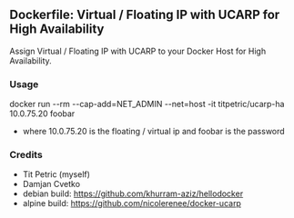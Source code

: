 ## Dockerfile: Virtual / Floating IP with UCARP for High Availability

Assign Virtual / Floating IP with UCARP to your Docker Host for High Availability.

### Usage

docker run --rm --cap-add=NET_ADMIN --net=host -it titpetric/ucarp-ha 10.0.75.20 foobar

- where 10.0.75.20 is the floating / virtual ip and foobar is the password

### Credits

- Tit Petric (myself)
- Damjan Cvetko
- debian build: https://github.com/khurram-aziz/hellodocker
- alpine build: https://github.com/nicolerenee/docker-ucarp
